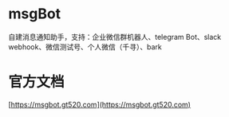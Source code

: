 # msgBot
自建消息通知助手，支持：企业微信群机器人、telegram Bot、slack webhook、微信测试号、个人微信（千寻）、bark
# 官方文档
[https://msgbot.gt520.com](https://msgbot.gt520.com)
